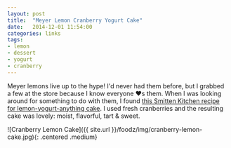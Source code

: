 ```yaml
---
layout: post
title:  "Meyer Lemon Cranberry Yogurt Cake"
date:   2014-12-01 11:54:00
categories: links
tags:
- lemon
- dessert
- yogurt
- cranberry
---
```


Meyer lemons live up to the hype! I'd never had them before, but I grabbed a few at the store because I know everyone &hearts;s them. When I was looking around for something to do with them, I found [this Smitten Kitchen recipe for lemon-yogurt-anything cake](http://smittenkitchen.com/blog/2008/04/lemon-yogurt-anything-cake/). I used fresh cranberries and the resulting cake was lovely: moist, flavorful, tart &amp; sweet. 

![Cranberry Lemon Cake]({{ site.url }}/foodz/img/cranberry-lemon-cake.jpg){: .centered .medium}